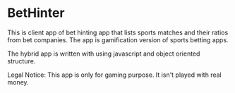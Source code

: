 # BetHinter


This is client app of bet hinting app that lists sports matches and their ratios from bet companies. The app is gamification version of sports betting apps. 

The hybrid app is written with using javascript and object oriented structure.

Legal Notice: This app is only for gaming purpose. It isn't played with real money.



